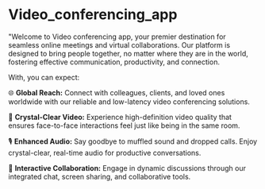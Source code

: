 # Video_conferencing_app

"Welcome to Video conferencing app, your premier destination for seamless online meetings and virtual collaborations. Our platform is designed to bring people together, no matter where they are in the world, fostering effective communication, productivity, and connection.

With, you can expect:

🌐 **Global Reach:** Connect with colleagues, clients, and loved ones worldwide with our reliable and low-latency video conferencing solutions.

🎥 **Crystal-Clear Video:** Experience high-definition video quality that ensures face-to-face interactions feel just like being in the same room.

🎙️ **Enhanced Audio:** Say goodbye to muffled sound and dropped calls. Enjoy crystal-clear, real-time audio for productive conversations.

💬 **Interactive Collaboration:** Engage in dynamic discussions through our integrated chat, screen sharing, and collaborative tools.

